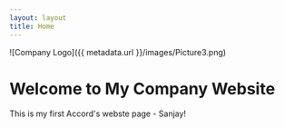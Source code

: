 ```yaml
---
layout: layout
title: Home
---
```


![Company Logo]({{ metadata.url }}/images/Picture3.png)
# Welcome to My Company Website

This is my first Accord's webste page - Sanjay!
